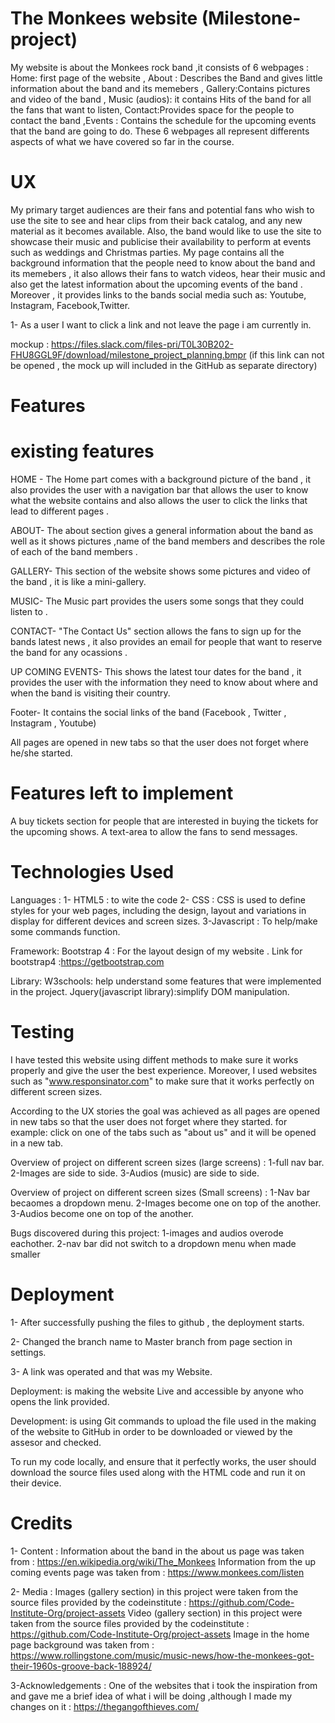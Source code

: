 # The Monkees website (Milestone-project)

My website is about the Monkees rock band ,it consists of 6 webpages : Home: first page of the website , About : Describes the Band and gives little information about the band and its memebers , Gallery:Contains pictures and video of the band , Music (audios): it contains Hits of the band for all the fans that want to listen, Contact:Provides space for the people to contact the band ,Events : Contains the schedule for the upcoming events that the band are going to do. These 6 webpages all represent differents aspects of what we have covered so far in the course.

# UX 

My primary target audiences are their fans and potential fans who wish to use the site to see and hear clips from their back catalog, and any new material as it becomes available.
Also, the band would like to use the site to showcase their music and publicise their availability to perform at events such as weddings and Christmas parties. 
My page contains all the background information that the people need to know about the band and its memebers , it also allows their fans to watch videos, hear their music and also get the latest information about the upcoming events of the band . Moreover , it provides links to the bands social media such as: Youtube, Instagram, Facebook,Twitter.

1- As a user I want to click a link and not leave the page i am currently in.

mockup : https://files.slack.com/files-pri/T0L30B202-FHU8GGL9F/download/milestone_project_planning.bmpr 
(if this link can not be opened , the mock up will included in the GitHub as separate directory)

# Features 

# existing features 

HOME - The Home part comes with a background picture of the band , it also provides the user with a navigation bar that allows the user to know what the website contains and also allows the user to click the links that lead to different pages .

ABOUT- The about section gives a general information about the band as well as it shows pictures ,name of the band members and describes the role of each of the band members .

GALLERY- This section of the website shows some pictures and video of the band , it is like a mini-gallery.

MUSIC- The Music part provides the users some songs that they could listen to .

CONTACT- "The Contact Us" section allows the fans to sign up for the bands latest news , it also provides an email for people that want to reserve the band for any ocassions .

UP COMING EVENTS- This shows the latest tour dates for the band , it provides the user with the information they need to know about where and when the band is visiting their country.

Footer- It contains the social links of the band (Facebook , Twitter , Instagram , Youtube)

All pages are opened in new tabs so that the user does not forget where he/she started. 

# Features left to implement 

A buy tickets section for people that are interested in buying the tickets for the upcoming shows.
A text-area to allow the fans to send messages.

# Technologies Used 
 
Languages : 1- HTML5 : to wite the code 
            2- CSS  : CSS is used to define styles for your web pages, including the design, layout and variations in display for different devices and screen sizes.
            3-Javascript : To help/make some commands function.
            
Framework: Bootstrap 4 : For the layout design of my website . 
            Link for bootstrap4 :https://getbootstrap.com
            

Library: W3schools: help understand some features that were implemented in the project.
        Jquery(javascript library):simplify DOM manipulation.
        

# Testing 

I have tested this website using diffent methods to make sure it works properly and give the user the best experience. Moreover, I used websites such as  "www.responsinator.com" to make sure that it works perfectly on different screen sizes.

According to the UX stories the goal was achieved as all pages are opened in new tabs so that the user does not forget where they started. 
for example:  click on one of the tabs such as "about us" and it will be opened in a new tab.

Overview of project on different screen sizes (large screens) :
1-full nav bar. 
2-Images are side to side.
3-Audios (music) are side to side.

Overview of project on different screen sizes (Small screens) :
1-Nav bar becaomes a dropdown menu.
2-Images become one on top of the another.
3-Audios become one on top of the another.

Bugs discovered during this project: 
1-images and audios overode eachother.
2-nav bar did not switch to a dropdown menu when made smaller 

# Deployment

1- After successfully pushing the files to github , the deployment starts.

2- Changed the branch name to Master branch from page section in settings.

3- A link was operated and that was my Website.

Deployment: is making the website Live and accessible by anyone who opens the link provided.

Development: is using Git commands to upload the file used in the making of the website to GitHub in order to be downloaded or viewed by the assesor and checked.

To run my code locally, and ensure that it perfectly works, the user should download the source files used along with the HTML code and run it on their device.

# Credits

1- Content : Information about the band in the about us page was taken from : https://en.wikipedia.org/wiki/The_Monkees
             Information from the up coming events page was taken from : https://www.monkees.com/listen
             
2- Media : Images (gallery section) in this project were taken from the source files provided by the codeinstitute : https://github.com/Code-Institute-Org/project-assets
           Video (gallery section) in this project were taken from the source files provided by the codeinstitute : https://github.com/Code-Institute-Org/project-assets
           Image in the home page background was taken from : https://www.rollingstone.com/music/music-news/how-the-monkees-got-their-1960s-groove-back-188924/

3-Acknowledgements :
One of the websites that i took the inspiration from and gave me a brief idea of what i will be doing ,although I made my changes on it  : https://thegangofthieves.com/
